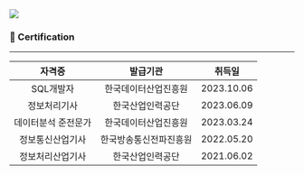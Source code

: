 <img src="https://capsule-render.vercel.app/api?type=waving&color=auto&height=250&section=header&text=LEE%20EUI%20GWANG&fontColor=FFFFFF&fontAlign=75&fontSize=50" />
<h3 text-decoration="underline">📄 Certification </h3>
<hr>

| 자격증 | 발급기관 | 취득일 |
|:------:|:---:|:---:|
|SQL개발자|한국데이터산업진흥원|2023.10.06|
|정보처리기사|한국산업인력공단|2023.06.09|
|데이터분석 준전문가|한국데이터산업진흥원|2023.03.24|
|정보통신산업기사|한국방송통신전파진흥원|2022.05.20|
|정보처리산업기사|한국산업인력공단|2021.06.02|
